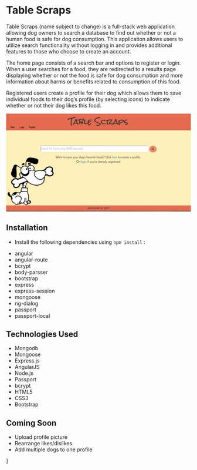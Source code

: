 Table Scraps
============
Table Scraps (name subject to change) is a full-stack web application allowing dog owners to search a database to find out whether or not a human food is safe for dog consumption. This application allows users to utilize search functionality without logging in and provides additional features to those who choose to create an account.

The home page consists of a search bar and options to register or login. When a user searches for a food, they are redirected to a results page displaying whether or not the food is safe for dog consumption and more information about harms or benefits related to consumption of this food.

Registered users create a profile for their dog which allows them to save individual foods to their dog’s profile (by selecting icons) to indicate whether or not their dog likes this food.

![homepage screenshot](./public/images/homePage.jpg)

Installation
------------
* Install the following dependencies using `npm install` :
 - angular
 - angular-route
 - bcrypt
 - body-parsser
 - bootstrap
 - express
 - express-session
 - mongoose
 - ng-dialog
 - passport
 - passport-local

Technologies Used
-----------------
* Mongodb
* Mongoose
* Express.js
* AngularJS
* Node.js
* Passport
* bcrypt
* HTML5
* CSS3
* Bootstrap

Coming Soon
-----------
* Upload profile picture
* Rearrange likes/dislikes
* Add multiple dogs to one profile


]
